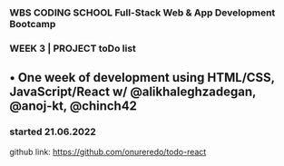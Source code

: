 ### WBS CODING SCHOOL Full-Stack Web & App Development Bootcamp
### WEEK 3 | PROJECT toDo list
## •	One week of development using HTML/CSS, JavaScript/React w/ @alikhaleghzadegan, @anoj-kt, @chinch42

 ### started 21.06.2022 
 
github link:  https://github.com/onureredo/todo-react
